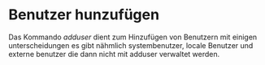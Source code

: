 # Benutzer hunzufügen

Das Kommando _adduser_ dient zum Hinzufügen von Benutzern mit einigen unterscheidungen
es gibt nähmlich systembenutzer, locale Benutzer und externe benutzer die dann nicht mit adduser verwaltet werden.

